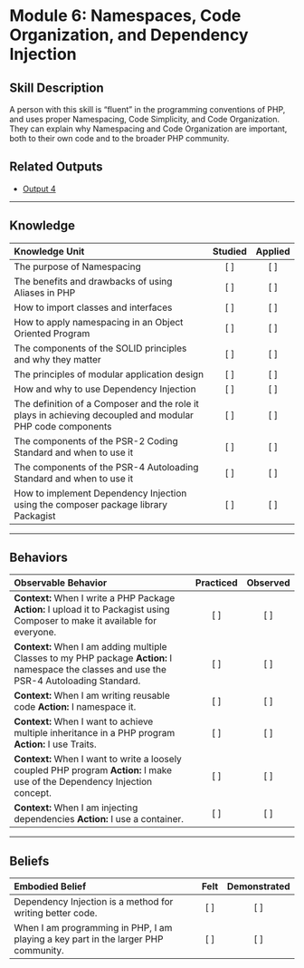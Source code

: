 # Module 6:  Namespaces, Code Organization, and Dependency Injection

## Skill Description
A person with this skill is “fluent” in the programming conventions of PHP, and uses proper Namespacing, Code Simplicity, and Code Organization. They can explain why Namespacing and Code Organization are important, both to their own code and to the broader PHP community. 


## Related Outputs
- [Output 4](www.link.com)


----------
## Knowledge

| Knowledge Unit   |      Studied      | Applied |
|:-------------|:------------------:|:--------:|
| The purpose of Namespacing | [ ] | [ ] |
| The benefits and drawbacks of using Aliases in PHP | [ ] | [ ] |
| How to import classes and interfaces | [ ] | [ ] |
| How to apply namespacing in an Object Oriented Program | [ ] | [ ] |
| The components of the SOLID principles and why they matter | [ ] | [ ] |
| The principles of modular application design | [ ] | [ ] |
| How and why to use Dependency Injection | [ ] | [ ] |
| The definition of a Composer and the role it plays in achieving decoupled and modular PHP code components | [ ] | [ ] |
| The components of the PSR-2 Coding Standard and when to use it | [ ] | [ ] |
| The components of the PSR-4 Autoloading Standard and when to use it| [ ] | [ ] |
| How to implement Dependency Injection using the composer package library Packagist | [ ] | [ ] |



----------


## Behaviors

| Observable Behavior   |      Practiced      | Observed |
|:-------------|:------------------:|:--------:|
| **Context:** When I write a PHP Package **Action:**  I upload it to Packagist using Composer to make it available for everyone. |   [ ]   |   [ ] |
| **Context:** When I am adding multiple Classes to my PHP package **Action:**  I namespace the classes and use the PSR-4 Autoloading Standard.| [ ] | [ ]  |
| **Context:**  When I am writing reusable code **Action:** I namespace it. |   [ ]   |   [ ] |
| **Context:** When I want to achieve multiple inheritance in a PHP program **Action:**  I use Traits. |   [ ]   |   [ ] |
| **Context:** When I want to write a loosely coupled PHP program **Action:**  I make use of the Dependency Injection concept. |   [ ]   |   [ ] |
| **Context:** When I am injecting dependencies **Action:**  I use a container. |   [ ]   |   [ ] |



----------


## Beliefs


| Embodied Belief   |      Felt      | Demonstrated |
|:-------------|:------------------:|:--------:|
| Dependency Injection is a method for writing better code. |   [ ]   |   [ ] |
| When I am programming in PHP, I am playing a key part in the larger PHP community. |   [ ]   |   [ ] |
